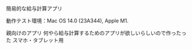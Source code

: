 簡易的な給与計算アプリ

動作テスト環境：Mac OS 14.0 (23A344), Apple M1.

親向けのアプリ
何やら給与計算するためのアプリが欲しいらしいので作ったった
スマホ・タブレット用
